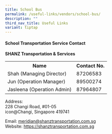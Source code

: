 ```yaml
---
title: School Bus
permalink: /useful-links/vendors/school-bus/
description: ""
third_nav_title: Useful Links
variant: tiptap
---
```

#### School Transportation Service Contact

**SHANZ Transportation &amp; Services**

<table style="width:100%">
  <tbody><tr>
    <th>Name</th>
    <th>Contact No.</th>
		
    
  </tr>
  <tr>
   <td>Shah (Managing Director)</td>
    <td>87206583</td>
  </tr>
  <tr>
    <td>Jun (Operation Manager)</td>
    <td>89500274</td>
  </tr>
		 <tr>
    <td>Jasleena (Operation Admin)</td>
    <td>87964807</td>
  </tr>
</tbody></table>

Address:&nbsp;  
228 Changi Road, #01-05<br>
icon@Changi, Singapore 419741<br>

Email: <a href="meridian@shanztransportation.com.sg">meridian@shanztransportation.com.sg</a><br>
Website: <a href="https://shanztransportation.com.sg">https://shanztransportation.com.sg</a>